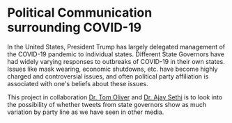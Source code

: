 # Political Communication surrounding COVID-19

In the United States, President Trump has largely delegated management of the COVID-19 pandemic to individual states. Different State Governors have had widely varying responses to outbreaks of COVID-19 in their own states. Issues like mask wearing, economic shutdowns, etc. have become highly charged and controversial issues, and often political party affiliation is associated with one's beliefs about these issues.

This project in collaboration [Dr. Tom Oliver](https://pophealth.wisc.edu/staff/oliver-thomas/) and [Dr. Ajay Sethi](https://pophealth.wisc.edu/staff/sethi-ajay/) is to look into the possibility of whether tweets from state governors show as much variation by party line as we have seen in other media. 



